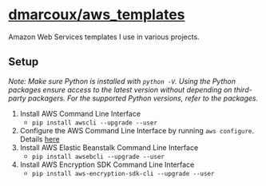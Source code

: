 # <a href="https://github.com/dmarcoux/aws_templates">dmarcoux/aws_templates</a>

Amazon Web Services templates I use in various projects.

## Setup

*Note: Make sure Python is installed with `python -V`. Using the Python packages
ensure access to the latest version without depending on third-party packagers.
For the supported Python versions, refer to the packages.*

1. Install AWS Command Line Interface
   - `pip install awscli --upgrade --user`
2. Configure the AWS Command Line Interface by running `aws
      configure`. Details
      [here](https://docs.aws.amazon.com/cli/latest/userguide/cli-chap-getting-started.html)
3. Install AWS Elastic Beanstalk Command Line Interface
   - `pip install awsebcli --upgrade --user`
4. Install AWS Encryption SDK Command Line Interface
   - `pip install aws-encryption-sdk-cli --upgrade --user`
